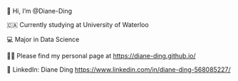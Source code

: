 👋 Hi, I’m @Diane-Ding

🇨🇦 Currently studying at University of Waterloo

💻 Major in Data Science

👧🏻 Please find my personal page at https://diane-ding.github.io/

🔗 LinkedIn: Diane Ding https://www.linkedin.com/in/diane-ding-568085227/
